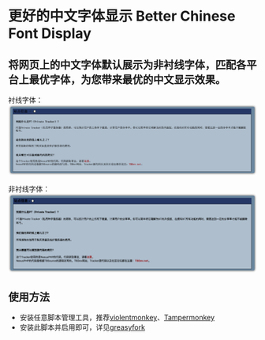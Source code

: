 # 更好的中文字体显示 Better Chinese Font Display

## 将网页上的中文字体默认展示为非衬线字体，匹配各平台上最优字体，为您带来最优的中文显示效果。

衬线字体：
![before](https://raw.githubusercontent.com/floyd-li/better-chinese-font-display/main/screenshot/before.png)

非衬线字体：
![after](https://raw.githubusercontent.com/floyd-li/better-chinese-font-display/main/screenshot/after.png)

## 使用方法

- 安装任意脚本管理工具，推荐[violentmonkey](https://violentmonkey.github.io/)、[Tampermonkey](https://www.tampermonkey.net/)
- 安装此脚本并启用即可，详见[greasyfork](https://greasyfork.org/zh-CN/scripts/472104)